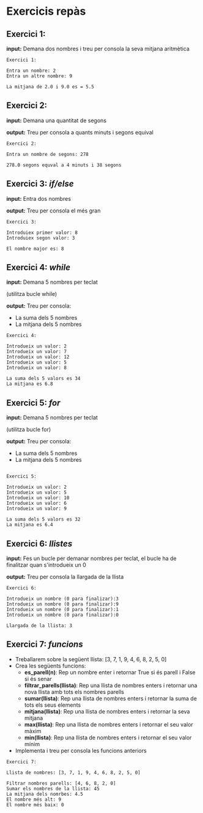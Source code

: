 # Exercicis repàs
## Exercici 1:
__input:__ Demana dos nombres i treu per consola la seva mitjana aritmètica

```
Exercici 1:

Entra un nombre: 2
Entra un altre nombre: 9

La mitjana de 2.0 i 9.0 es = 5.5
```
## Exercici 2:
__input:__ Demana una quantitat de segons

__output:__ Treu per consola a quants minuts i segons equival
```
Exercici 2:

Entra un nombre de segons: 278

278.0 segons equval a 4 minuts i 38 segons
```

## Exercici 3: _if/else_
__input:__ Entra dos nombres

__output:__ Treu per consola el més gran
```
Exercici 3:

Introduiex primer valor: 8
Introduiex segon valor: 3

El nombre major es: 8
```

## Exercici 4: _while_
__input:__ Demana 5 nombres per teclat

(utilitza bucle while)

__output:__ Treu per consola:
- La suma dels 5 nombres
- La mitjana dels 5 nombres
```
Exercici 4:

Introdueix un valor: 2
Introdueix un valor: 7
Introdueix un valor: 12
Introdueix un valor: 5
Introdueix un valor: 8

La suma dels 5 valors es 34
La mitjana es 6.8
```


## Exercici 5: _for_
__input:__ Demana 5 nombres per teclat 

(utilitza bucle for)

__output:__ Treu per consola:
- La suma dels 5 nombres
- La mitjana dels 5 nombres
```

Exercici 5:

Introdueix un valor: 2
Introdueix un valor: 5
Introdueix un valor: 10
Introdueix un valor: 6
Introdueix un valor: 9

La suma dels 5 valors es 32
La mitjana es 6.4
```


## Exercici 6: _llistes_
__input:__ Fes un bucle per demanar nombres per teclat, el bucle ha de finalitzar quan s'introdueix un 0

__output:__ Treu per consola la llargada de la llista
```
Exercici 6:

Introdueix un nombre (0 para finalizar):3
Introdueix un nombre (0 para finalizar):9
Introdueix un nombre (0 para finalizar):1
Introdueix un nombre (0 para finalizar):0

Llargada de la llista: 3
```



## Exercici 7: _funcions_
- Treballarem sobre la següent llista: [3, 7, 1, 9, 4, 6, 8, 2, 5, 0]
- Crea les següents funcions:
  - __es_parell(n)__: Rep un nombre enter i retornar True si és parell i False si és senar
  - __filtrar_parells(llista)__: Rep una llista de nombres enters i retornar una nova llista amb tots els nombres parells
  - __sumar(llista)__: Rep una llista de nombres enters i retornar la suma de tots els seus elements
  - __mitjana(llista)__: Rep una llista de nombres enters i retornar la seva mitjana
  - __max(llista)__: Rep una llista de nombres enters i retornar el seu valor màxim
  - __min(llista)__: Rep una llista de nombres enters i retornar el seu valor mínim
- Implementa i treu per consola les funcions anteriors
```
Exercici 7:

Llista de nombres: [3, 7, 1, 9, 4, 6, 8, 2, 5, 0]

Filtrar nombres parells: [4, 6, 8, 2, 0]
Sumar els nombres de la llista: 45
La mitjana dels nomrbes: 4.5
El nombre més alt: 9
El nombre més baix: 0
```
